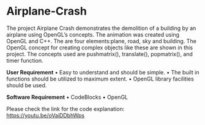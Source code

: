 # Airplane-Crash
The project Airplane Crash demonstrates the demolition of a building by an airplane using OpenGL’s concepts. The animation was created using OpenGL and C++. The are four elements:plane, road, sky and building. The OpenGL concept for creating complex objects like these are shown in this project. The concepts used are pushmatrix(), translate(), popmatrix(), and timer function.

**User Requirement**
•	Easy to understand and should be simple.
•	The built in functions should be utilized to maximum extent.
•	OpenGL library facilities should be used.

**Software Requirement**
•	CodeBlocks
•	OpenGL

Please check the link for the code explanation: https://youtu.be/oVaiDDbhWps


